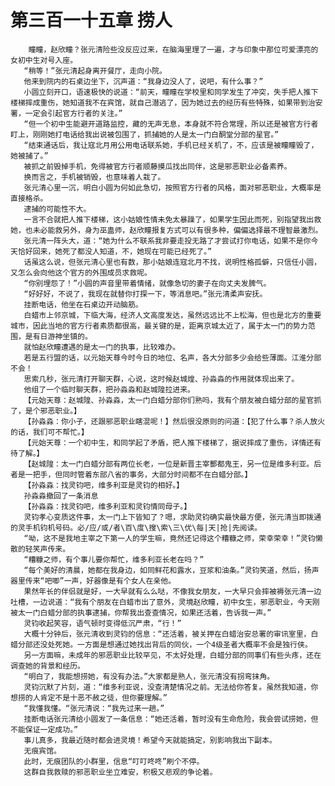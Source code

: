 # 第三百一十五章 捞人
        瞳瞳，赵欣瞳？张元清险些没反应过来，在脑海里理了一遍，才与印象中那位可爱漂亮的女初中生对号入座。
       “稍等！”张元清起身离开餐厅，走向小院。
       他来到院内的石桌边坐下，沉声道：“我身边没人了，说吧，有什么事？”
       小圆立刻开口，语速极快的说道：“前天，瞳瞳在学校里和同学发生了冲突，失手把人推下楼梯摔成重伤，她知道我不在宾馆，就自己潜逃了，因为她过去的经历有些特殊，如果带到治安署，一定会引起官方行者的关注。”
       “但一个初中生能避开道路监控，藏的无声无息，本身就不符合常理，所以还是被官方行者盯上，刚刚她打电话给我出说被包围了，抓捕她的人是太一门白酮堂分部的星官。”
       “结束通话后，我让寇北月用公用电话联系她，手机已经关机了，不，应该是被瞳瞳毁了，她被捕了。”
       被抓之前毁掉手机，免得被官方行者顺藤摸瓜找出同伴，这是邪恶职业必备素养。
       换而言之，手机被销毁，也意味着人栽了。
       张元清心里一沉，明白小圆为何如此急切，按照官方行者的风格，面对邪恶职业，大概率是直接格杀。
       逮捕的可能性不大。
       一言不合就把人推下楼梯，这小姑娘性情未免太暴躁了，如果学生因此而死，别指望我出救她，也未必能救另外，身为巫蛊师，赵欣瞳报复方式可以有很多种，偏偏选择最不理智最激烈。
       张元清一阵头大，道：“她为什么不联系我非要走投无路了才尝试打你电话，如果不是你今天恰好回来，她死了都没人知道，不，她现在可能已经死了。”
       话虽这么说，但张元清心里也有数，那小姑娘连寇北月不找，说明性格孤僻，只信任小圆，又怎么会向他这个官方的外围成员求救呢。
       “你别埋怨了！”小圆的声音里带着情绪，就像急切的妻子在向丈夫发脾气。
       “好好好，不说了，我现在就替你打探一下，等消息吧。”张元清柔声安抚。
       挂断电话，他坐在石桌边开动脑筋。
       白蜡市上邻京城，下临大海，经济人文高度发达，虽然远远比不上松海，但也是北方的重要城市，因此当地的官方行者素质都很高，最关键的是，距离京城太近了，属于太一门的势力范围，是有日游神坐镇的。
       就怕赵欣瞳遭遇的是太一门的执事，比较难办。
       若是五行盟的话，以元始天尊今时今日的地位、名声，各大分部多少会给些薄面。江淮分部不会！
       思索几秒，张元清打开聊天群，心说，这时候赵城煌、孙淼淼的作用就体现出来了。
       他组了一个临时聊天群，把孙淼淼和赵城隍拉进来。
       【元始天尊：赵城隍、孙淼淼，太一门白蜡分部你们熟吗，我有个朋友被白蜡分部的星官抓了，是个邪恶职业。】
       【孙淼淼：你小子，还跟邪恶职业瞎混呢！】然后很没原则的问道：【犯了什么事？杀人放火的话，我们可不帮忙。】
       【元始天尊：一个初中生，和同学起了矛盾，把人推下楼梯了，据说摔成了重伤，详情还有待了解。】
       【赵城隍：太一门白蜡分部有两位长老，一位是新晋主宰酆都鬼王，另一位是维多利亚。后者是一把手，但同时管着东部八省的事务，大部分时间都不在白蜡分部。】
       【孙淼淼：找灵钧吧，维多利亚是灵钧的相好。】
       孙淼淼撤回了一条消息
       【孙淼淼：找灵钧吧，维多利亚和灵钧情同母子。】
       灵钧孝心变质这件事，太一门上下皆知了？嗯，求助灵钧确实最快最方便，张元清当即拨通的灵手机钧机号码。必/应/或/者\百\度\搜\索\三\优\每|天|抢|先阅读。
       “呦，这不是我地主宰之下第一人的学生嘛，竟然还记得这个糟糠之师，荣幸荣幸！”灵钧懒散的轻笑声传来。
       “糟糠之师，有个事儿要你帮忙，维多利亚长老在吗？”
       “每个美好的清晨，她都在我身边，如同鲜花和露水，豆浆和油条。”灵钧笑道，然后，扬声器里传来“吧唧”一声，好器像是有个女人在亲他。
       果然年长的伴侣就是好，一大早就有么么哒，不像我女朋友，一大早只会摔被褥张元清一边吐槽，一边说道：“我有个朋友在白蜡市出了意外，灵境赵欣瞳，初中女生，邪恶职业，今天刚被太一门白蜡分部的执事逮捕，你帮我出查查情况，如果还活着，告诉我一声。”
       灵钧收起笑容，语气顿时变得低沉严肃，“行！”
       大概十分钟后，张元清收到灵钧的信息：“还活着，被关押在白蜡治安总署的审讯室里，白蜡分部还没处死她。一方面是想通过她找出背后的同伙，一个4级圣者大概率不会是独行侠。
       另一方面嘛，未成年的邪恶职业比较罕见，不太好处理，白蜡分部的同事们有些头疼，还在调查她的背景和经历。
       “明白了，我能想捞她，有没有办法。”大家都是熟人，张元清没有拐弯抹角。
       灵钧沉默了片刻，道：“维多利亚说，没查清楚情况之前。无法给你答复。虽然我知道，你想捞的人肯定不是十恶不赦之徒，但你要理解。”
       “我懂我懂。“张元清说：“我先过来一趟。”
       挂断电话张元清给小圆发了一条信息：“她还活着，暂时没有生命危险，我会尝试捞她，但不能保证一定成功。”
       事儿真多，我最近随时都会进灵境！希望今天就能搞定，别影响我出下副本。
       无痕宾馆。
       此时，无痕团队的小群里，信息“叮叮咚咚”刷个不停。
       这群自我救赎的邪恶职业坐立难安，积极又悲观的争论着。